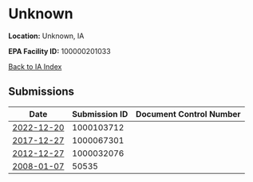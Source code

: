 # Unknown

**Location:** Unknown, IA

**EPA Facility ID:** 100000201033

[Back to IA Index](../../index.md)

## Submissions

| Date | Submission ID | Document Control Number |
|------|--------------|-------------------------|
| [2022-12-20](submissions/1000103712.md) | 1000103712 |  |
| [2017-12-27](submissions/1000067301.md) | 1000067301 |  |
| [2012-12-27](submissions/1000032076.md) | 1000032076 |  |
| [2008-01-07](submissions/50535.md) | 50535 |  |
